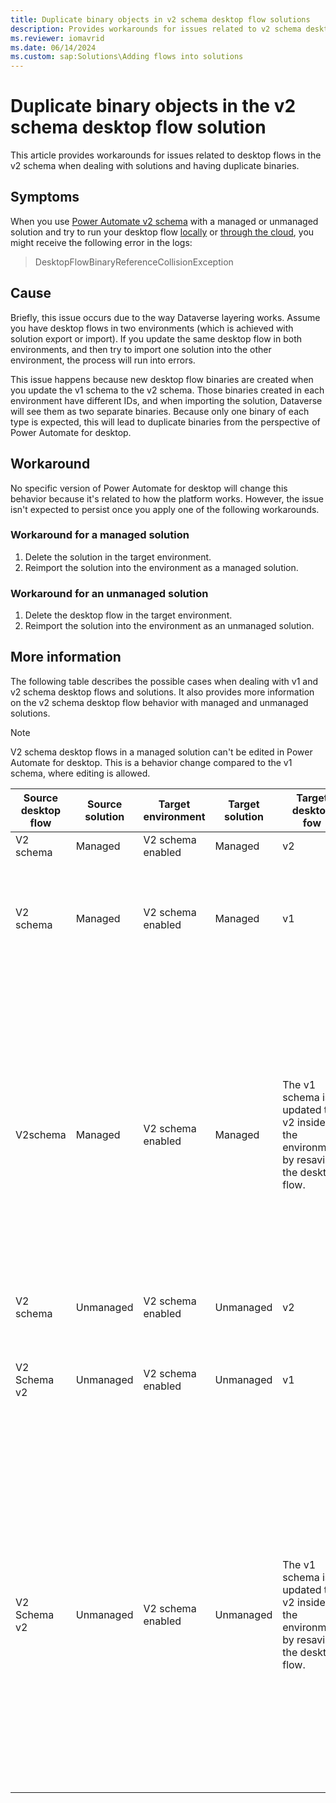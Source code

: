 ```yaml
---
title: Duplicate binary objects in v2 schema desktop flow solutions
description: Provides workarounds for issues related to v2 schema desktop flows when dealing with solutions and having duplicate binaries.
ms.reviewer: iomavrid
ms.date: 06/14/2024
ms.custom: sap:Solutions\Adding flows into solutions
---
```

# Duplicate binary objects in the v2 schema desktop flow solution

This article provides workarounds for issues related to desktop flows in the v2 schema when dealing with solutions and having duplicate binaries.

## Symptoms

When you use [Power Automate v2 schema](/power-automate/desktop-flows/schema) with a managed or unmanaged solution and try to run your desktop flow [locally](/power-automate/desktop-flows/run-desktop-flows-url-shortcuts) or [through the cloud](/power-automate/desktop-flows/trigger-desktop-flows), you might receive the following error in the logs:

> DesktopFlowBinaryReferenceCollisionException

## Cause

Briefly, this issue occurs due to the way Dataverse layering works. Assume you have desktop flows in two environments (which is achieved with solution export or import). If you update the same desktop flow in both environments, and then try to import one solution into the other environment, the process will run into errors.

This issue happens because new desktop flow binaries are created when you update the v1 schema to the v2 schema. Those binaries created in each environment have different IDs, and when importing the solution, Dataverse will see them as two separate binaries. Because only one binary of each type is expected, this will lead to duplicate binaries from the perspective of Power Automate for desktop.

## Workaround

No specific version of Power Automate for desktop will change this behavior because it's related to how the platform works. However, the issue isn't expected to persist once you apply one of the following workarounds.

### Workaround for a managed solution

1. Delete the solution in the target environment.
2. Reimport the solution into the environment as a managed solution.

### Workaround for an unmanaged solution

1. Delete the desktop flow in the target environment.
2. Reimport the solution into the environment as an unmanaged solution.

## More information

The following table describes the possible cases when dealing with v1 and v2 schema desktop flows and solutions. It also provides more information on the v2 schema desktop flow behavior with managed and unmanaged solutions.

> [!NOTE]
> V2 schema desktop flows in a managed solution can't be edited in Power Automate for desktop. This is a behavior change compared to the v1 schema, where editing is allowed.

|Source desktop flow|Source solution|Target environment|Target solution|Target desktop fow|State after import|Comments|Workaround|
|---|---|---|---|---|---|---|---|
|V2 schema|Managed|V2 schema enabled|Managed|v2|Good|||
|V2 schema|Managed|V2 schema enabled|Managed|v1|Good|Importing a v2 schema solution into a schema v1 enabled environment will work without any issue.||
|V2schema|Managed|V2 schema enabled|Managed|The v1 schema is updated to v2 inside the environment by resaving the desktop flow.|Erroneous|Updating a managed desktop flow from the v1 schema to v2 creates an unmanaged layer. When you import the solution, duplicate binaries occur and prevent the desktop flow from running. We recommend not updating or changing the managed desktop flow.|Delete the managed solution in the target environment, and then reimport the managed solution into the environment. For more information, see [Manage v1 and v2 schema migrations with solutions](/power-automate/desktop-flows/alm-schema#manage-v1-and-v2-schema-migrations-with-solutions).|
|V2 schema|Unmanaged|V2 schema enabled|Unmanaged|v2|Good|||
|V2 Schema v2|Unmanaged|V2 schema enabled|Unmanaged|v1|Good|Importing a v2 schema solution into a schema v1 enabled environment will work without any issue.||
|V2 Schema v2|Unmanaged|V2 schema enabled|Unmanaged|The v1 schema is updated to v2 inside the environment by resaving the desktop flow.|Erroneous|Updating an unmanaged flow creates new binaries. When you import a desktop flow from another environment, the binaries won't have the same IDs and will be duplicated.|Delete the desktop flow from the target environment (deleting the unmanaged solution isn't sufficient because it doesn't delete the desktop flow), and then reimport the unmanaged solution into the environment. For more information, see [Manage v1 and v2 schema migrations with solutions](/power-automate/desktop-flows/alm-schema#manage-v1-and-v2-schema-migrations-with-solutions).|

